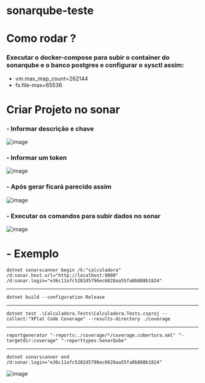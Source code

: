 # sonarqube-teste

# Como rodar ?

### Executar o docker-compose para subir o container do sonarqube e o banco postgres e configurar o sysctl assim:

* vm.max_map_count=262144
* fs.file-max=65536

# Criar Projeto no sonar

### - Informar descrição e chave

![image](https://user-images.githubusercontent.com/8622005/199852197-359a0321-dd99-49fd-9a61-966de823e88a.png)

### - Informar um token

![image](https://user-images.githubusercontent.com/8622005/199852256-084f3712-0bd5-4cf5-af48-9c834f770ec2.png)

### - Após gerar ficará parecido assim

![image](https://user-images.githubusercontent.com/8622005/199852307-a30b6329-f76a-49a5-8a7c-b579260b0e51.png)

### - Executar os comandos para subir dados no sonar

![image](https://user-images.githubusercontent.com/8622005/199852413-2053d793-a43a-4a5e-9d5b-5aba384772c7.png)

# - Exemplo

```dotnet sonarscanner begin /k:"calculadora" /d:sonar.host.url="http://localhost:9000"  /d:sonar.login="e36c11afc5282d5796ec6028aa55fa8b888b1824"```

---

```dotnet build --configuration Release```

---

```dotnet test .\Calculadora.Tests\Calculadora.Tests.csproj --collect:"XPlat Code Coverage" --results-directory ./coverage```

---

```reportgenerator "-reports:./coverage/*/coverage.cobertura.xml" "-targetdir:coverage" "-reporttypes:SonarQube"```

---

```dotnet sonarscanner end /d:sonar.login="e36c11afc5282d5796ec6028aa55fa8b888b1824"```


![image](https://user-images.githubusercontent.com/8622005/199854931-f4d61d48-4891-426a-9abe-14f462c76454.png)


